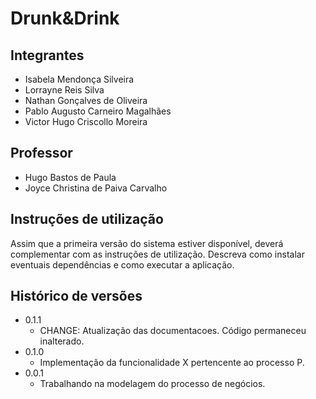 # Drunk&Drink



## Integrantes

* Isabela Mendonça Silveira 
* Lorrayne Reis Silva
* Nathan Gonçalves de Oliveira
* Pablo Augusto Carneiro Magalhães
* Victor Hugo Criscollo Moreira

## Professor

* Hugo Bastos de Paula
* Joyce Christina de Paiva Carvalho

## Instruções de utilização

Assim que a primeira versão do sistema estiver disponível, deverá complementar com as instruções de utilização. Descreva como instalar eventuais dependências e como executar a aplicação.

## Histórico de versões

* 0.1.1
    * CHANGE: Atualização das documentacoes. Código permaneceu inalterado.
* 0.1.0
    * Implementação da funcionalidade X pertencente ao processo P.
* 0.0.1
    * Trabalhando na modelagem do processo de negócios.

